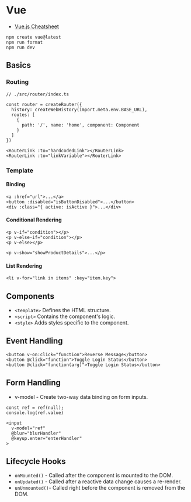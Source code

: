 # Vue

- [Vue.js Cheatsheet](https://devhints.io/vue)

```
npm create vue@latest
npm run format
npm run dev
```

## Basics

### Routing

```
// ./src/router/index.ts

const router = createRouter({
  history: createWebHistory(import.meta.env.BASE_URL),
  routes: [
    {
      path: '/', name: 'home', component: Component
    }
  ]
})

```

```
<RouterLink :to="hardcodedLink"></RouterLink>
<RouterLink :to="linkVariable"></RouterLink>
```

### Template

#### Binding

```
<a :href="url">...</a>
<button :disabled="isButtonDisabled">...</button>
<div :class="{ active: isActive }">...</div>
```

#### Conditional Rendering

```
<p v-if="condition"></p>
<p v-else-if="condition"></p>
<p v-else></p>
```

```
<p v-show="showProductDetails">...</p>
```

#### List Rendering

```
<li v-for="link in items" :key="item.key">
```

## Components

- `<template>` Defines the HTML structure.
- `<script>` Contains the component's logic.
- `<style>` Adds styles specific to the component.

## Event Handling

```
<button v-on:click="function">Reverse Message</button>
<button @click="function">Toggle Login Status</button>
<button @click="function(arg)">Toggle Login Status</button>
```

## Form Handling

- v-model - Create two-way data binding on form inputs.

```
const ref = ref(null);
console.log(ref.value)

<input
  v-model="ref"
  @blur="blurHandler"
  @keyup.enter="enterHandler"
>
```

## Lifecycle Hooks

- `onMounted()` - Called after the component is mounted to the DOM.
- `onUpdated()` - Called after a reactive data change causes a re-render.
- `unUnmounted()`- Called right before the component is removed from the DOM.
